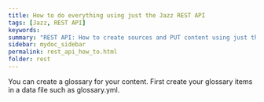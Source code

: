 ```yaml
---
title: How to do everything using just the Jazz REST API
tags: [Jazz, REST API]
keywords:
summary: "REST API: How to create sources and PUT content using just the REST API"
sidebar: mydoc_sidebar
permalink: rest_api_how_to.html
folder: rest
---
```



You can create a glossary for your content. First create your glossary items in a data file such as glossary.yml.
